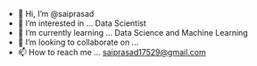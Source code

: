 - 👋 Hi, I’m @saiprasad
- 👀 I’m interested in ... Data Scientist
- 🌱 I’m currently learning ... Data Science and Machine Learning
- 💞️ I’m looking to collaborate on ...
- 📫 How to reach me ... saiprasad17529@gmail.com

<!---
saiprasad0722/saiprasad0722 is a ✨ special ✨ repository because its `README.md` (this file) appears on your GitHub profile.
You can click the Preview link to take a look at your changes.
--->
